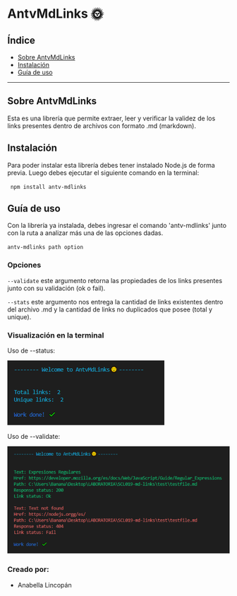 # AntvMdLinks 🌞

## Índice

* [Sobre AntvMdLinks](#1-sobre-AntvMdLinks)
* [Instalación](#2-instalación)
* [Guía de uso](#3-guía-de-uso)

***

## Sobre AntvMdLinks
Esta es una librería que permite extraer, leer y verificar la validez de los links presentes dentro de archivos con formato .md (markdown). 

## Instalación
Para poder instalar esta librería debes tener instalado Node.js de forma previa. Luego debes ejecutar el siguiente comando en la terminal: 

` npm install antv-mdlinks`

## Guía de uso
Con la librería ya instalada, debes ingresar el comando 'antv-mdlinks' junto con la ruta a analizar más una de las opciones dadas.

`antv-mdlinks path option`

### Opciones
`--validate` este argumento retorna las propiedades de los links presentes junto con su validación (ok o fail).

`--stats` este argumento nos entrega la cantidad de links existentes dentro del archivo .md y la cantidad de links no duplicados que posee (total y unique).

### Visualización en la terminal
Uso de --status:

![ejemplostatus](img/ejemplo_status.PNG)

Uso de --validate:

![ejemplovalidate](img/ejemplo_validate.PNG)

### Creado por:

* Anabella Lincopán


